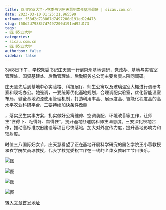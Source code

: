 ```yaml
---
title: 四川农业大学->党委书记庄天慧到崇州基地调研 | sicau.com.cn
date: 2023-03-10 01:25:21.965599
urlname: f58d2d798867d7497200d191ed92d473
slug: f58d2d798867d7497200d191ed92d473
tags: 
- 四川农业大学
categories:
- sicau.com.cn
- 四川农业大学
authorbox: false
sidebar: false
---
```

3月8日下午，学校党委书记庄天慧一行到崇州基地调研，党政办、基地与实验室管理处、国资基建处、后勤管理处、后勤服务总公司主要负责人陪同调研。  

庄天慧先后到基地中心实验楼、科技展厅、师生公寓以及玻璃温室大棚进行调研考察和现场办公。她强调，一要统筹优化基地规划，合理调配实验室，优化智能温室布局，健全基地资源使用管理机制，打造利用率高、展示度高、智能化程度高的高水平农业科研平台。二要持续加快条件改善
<!--more-->
，落实民生实事方案，扎实做好公寓维修、空调装配、环境改善等工作，让师生“住得下、吃得好、留得住”，提升基地舒适度和师生满意度。三要深化校地合作，推动高标准农田建设等项目尽快落地，加大对外宣传力度，提升基地影响力和辐射度。

时值三八国际妇女节，庄天慧看望了正在基地开展科学研究的园艺学院王小蓉教授和农学院樊高琼教授，代表学校党委祝工作在一线的全体女教职工节日快乐。

![图](https://news.sicau.edu.cn/__local/0/C0/15/F97CDD1E35DC7855F82348FCAB6_99DD4192_1CEB6E.png)

![图](https://news.sicau.edu.cn/__local/8/89/48/A9CA2A048A5444D714656DA9AF7_4A02A4A5_1C639B.png)

![图](https://news.sicau.edu.cn/__local/6/A7/DD/D4269D678215E07B11981333CF5_6B83577F_115FA8.png)

![图](https://news.sicau.edu.cn/__local/9/2E/C3/A96B3BCE438D648A32835BD7DAE_F5E4CBE9_1BE890.png)

[转入文章首发地址](https://news.sicau.edu.cn/info/1078/71291.htm)